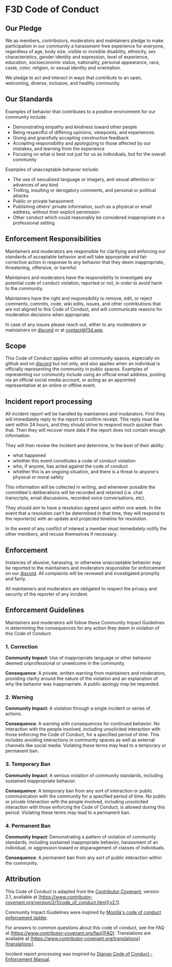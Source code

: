 # F3D Code of Conduct

## Our Pledge

We as members, contributors, moderators and maintainers pledge to make participation in our
community a harassment-free experience for everyone, regardless of age, body
size, visible or invisible disability, ethnicity, sex characteristics, gender
identity and expression, level of experience, education, socioeconomic status,
nationality, personal appearance, race, caste, color, religion, or sexual
identity and orientation.

We pledge to act and interact in ways that contribute to an open, welcoming,
diverse, inclusive, and healthy community.

## Our Standards

Examples of behavior that contributes to a positive environment for our
community include:

- Demonstrating empathy and kindness toward other people
- Being respectful of differing opinions, viewpoints, and experiences
- Giving and gracefully accepting constructive feedback
- Accepting responsibility and apologizing to those affected by our mistakes,
  and learning from the experience
- Focusing on what is best not just for us as individuals, but for the overall
  community

Examples of unacceptable behavior include:

- The use of sexualized language or imagery, and sexual attention or advances of
  any kind
- Trolling, insulting or derogatory comments, and personal or political attacks
- Public or private harassment
- Publishing others' private information, such as a physical or email address,
  without their explicit permission
- Other conduct which could reasonably be considered inappropriate in a
  professional setting

## Enforcement Responsibilities

Maintainers and moderators are responsible for clarifying and enforcing our standards of
acceptable behavior and will take appropriate and fair corrective action in
response to any behavior that they deem inappropriate, threatening, offensive,
or harmful.

Maintainers and moderators have the responsibility to investigate any potential
code of conduct violation, reported or not, in order to avoid harm to the community.

Maintainers have the right and responsibility to remove, edit, or reject
comments, commits, code, wiki edits, issues, and other contributions that are
not aligned to this Code of Conduct, and will communicate reasons for moderation
decisions when appropriate.

In case of any issues please reach out, either to any moderators or maintainers
on [discord] or at [contact@f3d.app](mailto:contact@f3d.app).

## Scope

This Code of Conduct applies within all community spaces, especially on github and on [discord] but not only,
and also applies when an individual is officially representing the community in public spaces.
Examples of representing our community include using an official email address,
posting via an official social media account, or acting as an appointed
representative at an online or offline event.

## Incident report processing

All incident report will be handled by maintainers and modarators.
First they will immediately reply to the report to confirm receipt.
This reply must be sent within 24 hours, and they should strive to respond much quicker than that.
Then they will recover more data if the report does not contain enough information.

They will then review the incident and determine, to the best of their ability:

- what happened
- whether this event constitutes a code of conduct violation
- who, if anyone, has acted against the code of conduct
- whether this is an ongoing situation, and there is a threat to anyone's physical or moral safety

This information will be collected in writing, and whenever possible the committee's deliberations will be recorded and retained
(i.e. chat transcripts, email discussions, recorded voice conversations, etc).

They should aim to have a resolution agreed upon within one week.
In the event that a resolution can't be determined in that time,
they will respond to the reporter(s) with an update and projected timeline for resolution.

In the event of any conflict of interest a member must immediately notify the other members, and recuse themselves if necessary.

## Enforcement

Instances of abusive, harassing, or otherwise unacceptable behavior may be
reported to the maintainers and moderators responsible for enforcement on our [discord].
All complaints will be reviewed and investigated promptly and fairly.

All maintainers and moderators are obligated to respect the privacy and security
of the reporter of any incident.

## Enforcement Guidelines

Maintainers and moderators will follow these Community Impact Guidelines in determining
the consequences for any action they deem in violation of this Code of Conduct:

### 1. Correction

**Community Impact**: Use of inappropriate language or other behavior deemed
unprofessional or unwelcome in the community.

**Consequence**: A private, written warning from maintainers and moderators, providing
clarity around the nature of the violation and an explanation of why the
behavior was inappropriate. A public apology may be requested.

### 2. Warning

**Community Impact**: A violation through a single incident or series of
actions.

**Consequence**: A warning with consequences for continued behavior. No
interaction with the people involved, including unsolicited interaction with
those enforcing the Code of Conduct, for a specified period of time. This
includes avoiding interactions in community spaces as well as external channels
like social media. Violating these terms may lead to a temporary or permanent
ban.

### 3. Temporary Ban

**Community Impact**: A serious violation of community standards, including
sustained inappropriate behavior.

**Consequence**: A temporary ban from any sort of interaction or public
communication with the community for a specified period of time. No public or
private interaction with the people involved, including unsolicited interaction
with those enforcing the Code of Conduct, is allowed during this period.
Violating these terms may lead to a permanent ban.

### 4. Permanent Ban

**Community Impact**: Demonstrating a pattern of violation of community
standards, including sustained inappropriate behavior, harassment of an
individual, or aggression toward or disparagement of classes of individuals.

**Consequence**: A permanent ban from any sort of public interaction within the
community.

## Attribution

This Code of Conduct is adapted from the [Contributor Covenant][homepage],
version 2.1, available at
[https://www.contributor-covenant.org/version/2/1/code_of_conduct.html][v2.1].

Community Impact Guidelines were inspired by
[Mozilla's code of conduct enforcement ladder][Mozilla CoC].

For answers to common questions about this code of conduct, see the FAQ at
[https://www.contributor-covenant.org/faq][FAQ]. Translations are available at
[https://www.contributor-covenant.org/translations][translations].

Incident report processing was inspired by [Django Code of Conduct - Enforcement Manual][django].

[homepage]: https://www.contributor-covenant.org
[v2.1]: https://www.contributor-covenant.org/version/2/1/code_of_conduct.html
[Mozilla CoC]: https://github.com/mozilla/diversity
[FAQ]: https://www.contributor-covenant.org/faq
[translations]: https://www.contributor-covenant.org/translations
[discord]: https://discord.f3d.app
[django]: https://www.djangoproject.com/conduct/enforcement-manual/
